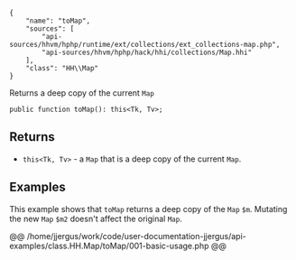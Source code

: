 ``` yamlmeta
{
    "name": "toMap",
    "sources": [
        "api-sources/hhvm/hphp/runtime/ext/collections/ext_collections-map.php",
        "api-sources/hhvm/hphp/hack/hhi/collections/Map.hhi"
    ],
    "class": "HH\\Map"
}
```




Returns a deep copy of the current ` Map `




``` Hack
public function toMap(): this<Tk, Tv>;
```




## Returns




+ ` this<Tk, Tv> ` - a `` Map `` that is a deep copy of the current ``` Map ```.




## Examples




This example shows that ` toMap ` returns a deep copy of the `` Map `` ``` $m ```. Mutating the new ```` Map ```` ````` $m2 ````` doesn't affect the original `````` Map ``````.







@@ /home/jjergus/work/code/user-documentation-jjergus/api-examples/class.HH.Map/toMap/001-basic-usage.php @@
<!-- HHAPIDOC -->
